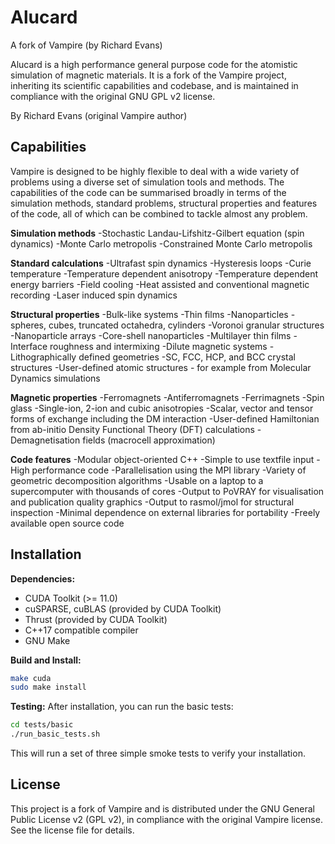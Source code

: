Alucard
==============

A fork of Vampire (by Richard Evans)

Alucard is a high performance general purpose code for the atomistic simulation of magnetic materials. It is a fork of the Vampire project, inheriting its scientific capabilities and codebase, and is maintained in compliance with the original GNU GPL v2 license.

By Richard Evans (original Vampire author)

Capabilities
---------------
Vampire is designed to be highly flexible to deal with a wide variety of problems using a diverse set of simulation tools and methods. The capabilities of the code can be summarised broadly in terms of the simulation methods, standard problems, structural properties and features of the code, all of which can be combined to tackle almost any problem.

**Simulation methods**
-Stochastic Landau-Lifshitz-Gilbert equation (spin dynamics)
-Monte Carlo metropolis
-Constrained Monte Carlo metropolis

**Standard calculations**
-Ultrafast spin dynamics
-Hysteresis loops
-Curie temperature
-Temperature dependent anisotropy
-Temperature dependent energy barriers
-Field cooling
-Heat assisted and conventional magnetic recording
-Laser induced spin dynamics

**Structural properties**
-Bulk-like systems
-Thin films
-Nanoparticles - spheres, cubes, truncated octahedra, cylinders
-Voronoi granular structures
-Nanoparticle arrays
-Core-shell nanoparticles
-Multilayer thin films
-Interface roughness and intermixing
-Dilute magnetic systems
-Lithographically defined geometries
-SC, FCC, HCP, and BCC crystal structures
-User-defined atomic structures - for example from Molecular Dynamics simulations

**Magnetic properties**
-Ferromagnets
-Antiferromagnets
-Ferrimagnets
-Spin glass
-Single-ion, 2-ion and cubic anisotropies
-Scalar, vector and tensor forms of exchange including the DM interaction
-User-defined Hamiltonian from ab-initio Density Functional Theory (DFT) calculations
-Demagnetisation fields (macrocell approximation)

**Code features**
-Modular object-oriented C++
-Simple to use textfile input
-High performance code
-Parallelisation using the MPI library
-Variety of geometric decomposition algorithms
-Usable on a laptop to a supercomputer with thousands of cores
-Output to PoVRAY for visualisation and publication quality graphics
-Output to rasmol/jmol for structural inspection
-Minimal dependence on external libraries for portability
-Freely available open source code

Installation
---------------

**Dependencies:**
- CUDA Toolkit (>= 11.0)
- cuSPARSE, cuBLAS (provided by CUDA Toolkit)
- Thrust (provided by CUDA Toolkit)
- C++17 compatible compiler
- GNU Make

**Build and Install:**
```sh
make cuda
sudo make install
```

**Testing:**
After installation, you can run the basic tests:
```sh
cd tests/basic
./run_basic_tests.sh
```

This will run a set of three simple smoke tests to verify your installation.

License
---------------
This project is a fork of Vampire and is distributed under the GNU General Public License v2 (GPL v2), in compliance with the original Vampire license. See the license file for details.

